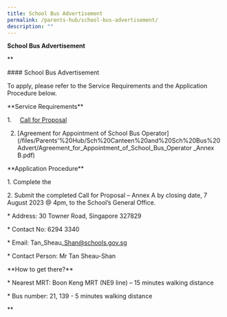 ```yaml
---
title: School Bus Advertisement
permalink: /parents-hub/school-bus-advertisement/
description: ""
---
```

**School Bus Advertisement**

**

\#### School Bus Advertisement

To apply, please refer to the Service Requirements and the Application Procedure below.

\*\*Service Requirements\*\*

1.     [Call for Proposal](/files/Parents'%20Hub/Sch%20Canteen%20and%20Sch%20Bus%20Advert/call_for_proposal.pdf)

2.   [Agreement for Appointment of School Bus Operator](/files/Parents'%20Hub/Sch%20Canteen%20and%20Sch%20Bus%20Advert/Agreement_for_Appointment_of_School_Bus_Operator _Annex B.pdf)       

\*\*Application Procedure\*\*

1\. Complete the

2\. Submit the completed Call for Proposal – Annex A by closing date, 7 August 2023 @ 4pm, to the School’s General Office.

\* Address: 30 Towner Road, Singapore 327829 

\* Contact No: 6294 3340

\* Email: Tan\_Sheau\_Shan@schools.gov.sg

\* Contact Person: Mr Tan Sheau-Shan

\*\*How to get there?\*\*

\* Nearest MRT: Boon Keng MRT (NE9 line) – 15 minutes walking distance

\* Bus number: 21, 139 - 5 minutes walking distance

**